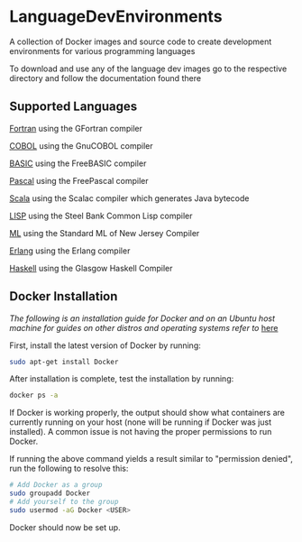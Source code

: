 # LanguageDevEnvironments

A collection of Docker images and source code to create development environments for various programming languages

To download and use any of the language dev images go to the respective directory and follow the documentation found there

## Supported Languages

[Fortran](https://github.com/dgisolfi/LanguageDevEnvironments/tree/master/Fortran) using the GFortran compiler

[COBOL](https://github.com/dgisolfi/LanguageDevEnvironments/tree/master/COBOL) using the GnuCOBOL compiler

[BASIC](https://github.com/dgisolfi/LanguageDevEnvironments/tree/master/BASIC) using the FreeBASIC compiler

[Pascal](https://github.com/dgisolfi/LanguageDevEnvironments/tree/master/Pascal) using the FreePascal compiler

[Scala](https://github.com/dgisolfi/LanguageDevEnvironments/tree/master/Scala) using the Scalac compiler which generates Java bytecode

[LISP](https://github.com/dgisolfi/LanguageDevEnvironments/tree/master/LISP) using the Steel Bank Common Lisp compiler

[ML](https://github.com/dgisolfi/LanguageDevEnvironments/tree/master/ML) using the Standard ML of New Jersey Compiler

[Erlang](https://github.com/dgisolfi/LanguageDevEnvironments/tree/master/Erlang) using the Erlang compiler

[Haskell](https://github.com/dgisolfi/LanguageDevEnvironments/tree/master/Haskell) using the Glasgow Haskell Compiler 

## Docker Installation

*The following is an installation guide for Docker and on an Ubuntu host machine for guides on other distros and operating systems refer to* [here](https://docs.docker.com/install/) 

First, install the latest version of Docker by running: 

```bash
sudo apt-get install Docker
```

After installation is complete, test the installation by running:

```bash
docker ps -a
```

If Docker is working properly, the output should show what containers are currently running on your host (none will be running if Docker was just installed). A common issue is not having the proper permissions to run Docker. 

If running the above command yields a result similar to "permission denied", run the following to resolve this:

```bash
# Add Docker as a group
sudo groupadd Docker
# Add yourself to the group
sudo usermod -aG Docker <USER>
```
Docker should now be set up.
